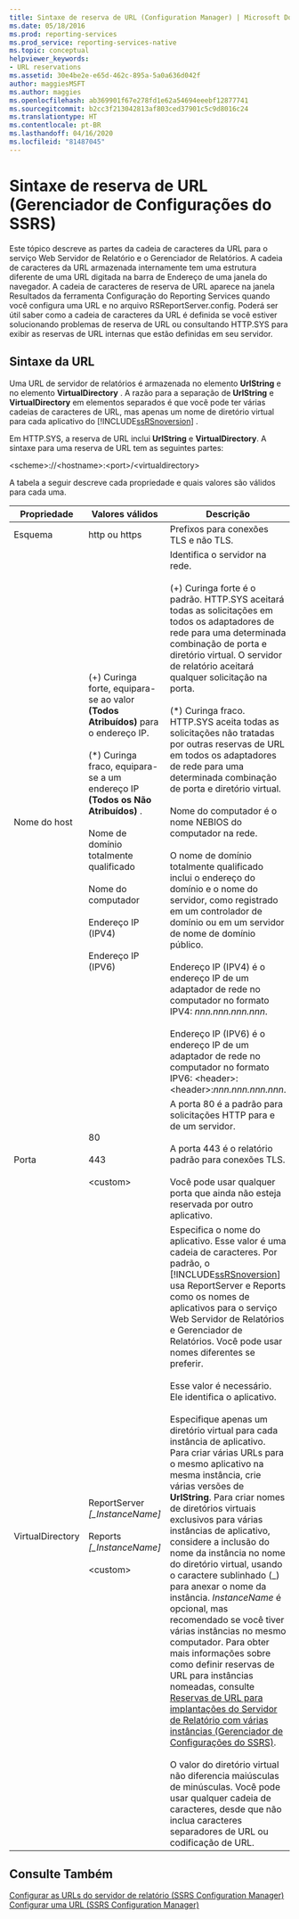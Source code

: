 ```yaml
---
title: Sintaxe de reserva de URL (Configuration Manager) | Microsoft Docs
ms.date: 05/18/2016
ms.prod: reporting-services
ms.prod_service: reporting-services-native
ms.topic: conceptual
helpviewer_keywords:
- URL reservations
ms.assetid: 30e4be2e-e65d-462c-895a-5a0a636d042f
author: maggiesMSFT
ms.author: maggies
ms.openlocfilehash: ab369901f67e278fd1e62a54694eeebf12877741
ms.sourcegitcommit: b2cc3f213042813af803ced37901c5c9d8016c24
ms.translationtype: HT
ms.contentlocale: pt-BR
ms.lasthandoff: 04/16/2020
ms.locfileid: "81487045"
---
```

# <a name="url-reservation-syntax--ssrs-configuration-manager"></a>Sintaxe de reserva de URL (Gerenciador de Configurações do SSRS)
  Este tópico descreve as partes da cadeia de caracteres da URL para o serviço Web Servidor de Relatório e o Gerenciador de Relatórios. A cadeia de caracteres da URL armazenada internamente tem uma estrutura diferente de uma URL digitada na barra de Endereço de uma janela do navegador. A cadeia de caracteres de reserva de URL aparece na janela Resultados da ferramenta Configuração do Reporting Services quando você configura uma URL e no arquivo RSReportServer.config. Poderá ser útil saber como a cadeia de caracteres da URL é definida se você estiver solucionando problemas de reserva de URL ou consultando HTTP.SYS para exibir as reservas de URL internas que estão definidas em seu servidor.  
  
## <a name="url-syntax"></a>Sintaxe da URL  
 Uma URL de servidor de relatórios é armazenada no elemento **UrlString** e no elemento **VirtualDirectory** . A razão para a separação de **UrlString** e **VirtualDirectory** em elementos separados é que você pode ter várias cadeias de caracteres de URL, mas apenas um nome de diretório virtual para cada aplicativo do [!INCLUDE[ssRSnoversion](../../includes/ssrsnoversion-md.md)] .  
  
 Em HTTP.SYS, a reserva de URL inclui **UrlString** e **VirtualDirectory**. A sintaxe para uma reserva de URL tem as seguintes partes:  
  
 \<scheme>://\<hostname>:\<port>/\<virtualdirectory>  
  
 A tabela a seguir descreve cada propriedade e quais valores são válidos para cada uma.  
  
|Propriedade|Valores válidos|Descrição|  
|--------------|------------------|-----------------|  
|Esquema|http ou https|Prefixos para conexões TLS e não TLS.|  
|Nome do host|(+) Curinga forte, equipara-se ao valor **(Todos Atribuídos)** para o endereço IP.<br /><br /> (\*) Curinga fraco, equipara-se a um endereço IP **(Todos os Não Atribuídos)** .<br /><br /> Nome de domínio totalmente qualificado<br /><br /> Nome do computador<br /><br /> Endereço IP (IPV4)<br /><br /> Endereço IP (IPV6)|Identifica o servidor na rede.<br /><br /> (+) Curinga forte é o padrão. HTTP.SYS aceitará todas as solicitações em todos os adaptadores de rede para uma determinada combinação de porta e diretório virtual. O servidor de relatório aceitará qualquer solicitação na porta.<br /><br /> (\*) Curinga fraco. HTTP.SYS aceita todas as solicitações não tratadas por outras reservas de URL em todos os adaptadores de rede para uma determinada combinação de porta e diretório virtual.<br /><br /> Nome do computador é o nome NEBIOS do computador na rede.<br /><br /> O nome de domínio totalmente qualificado inclui o endereço do domínio e o nome do servidor, como registrado em um controlador de domínio ou em um servidor de nome de domínio público.<br /><br /> Endereço IP (IPV4) é o endereço IP de um adaptador de rede no computador no formato IPV4: *nnn.nnn.nnn.nnn*.<br /><br /> Endereço IP (IPV6) é o endereço IP de um adaptador de rede no computador no formato IPV6: \<header>:\<header>:*nnn.nnn.nnn.nnn*.|  
|Porta|80<br /><br /> 443<br /><br /> \<custom>|A porta 80 é a padrão para solicitações HTTP para e de um servidor.<br /><br /> A porta 443 é o relatório padrão para conexões TLS.<br /><br /> Você pode usar qualquer porta que ainda não esteja reservada por outro aplicativo.|  
|VirtualDirectory|ReportServer *[_InstanceName]*<br /><br /> Reports *[_InstanceName]*<br /><br /> \<custom>|Especifica o nome do aplicativo. Esse valor é uma cadeia de caracteres. Por padrão, o [!INCLUDE[ssRSnoversion](../../includes/ssrsnoversion-md.md)] usa ReportServer e Reports como os nomes de aplicativos para o serviço Web Servidor de Relatórios e Gerenciador de Relatórios. Você pode usar nomes diferentes se preferir.<br /><br /> Esse valor é necessário. Ele identifica o aplicativo.<br /><br /> Especifique apenas um diretório virtual para cada instância de aplicativo. Para criar várias URLs para o mesmo aplicativo na mesma instância, crie várias versões de **UrlString**. Para criar nomes de diretórios virtuais exclusivos para várias instâncias de aplicativo, considere a inclusão do nome da instância no nome do diretório virtual, usando o caractere sublinhado (_) para anexar o nome da instância. *InstanceName* é opcional, mas recomendado se você tiver várias instâncias no mesmo computador. Para obter mais informações sobre como definir reservas de URL para instâncias nomeadas, consulte [Reservas de URL para implantações do Servidor de Relatório com várias instâncias &#40;Gerenciador de Configurações do SSRS&#41;](../../reporting-services/install-windows/url-reservations-for-multi-instance-report-server-deployments.md).<br /><br /> O valor do diretório virtual não diferencia maiúsculas de minúsculas. Você pode usar qualquer cadeia de caracteres, desde que não inclua caracteres separadores de URL ou codificação de URL.|  
  
## <a name="see-also"></a>Consulte Também  
 [Configurar as URLs do servidor de relatório &#40;SSRS Configuration Manager&#41;](../../reporting-services/install-windows/configure-report-server-urls-ssrs-configuration-manager.md)   
 [Configurar uma URL &#40;SSRS Configuration Manager&#41;](../../reporting-services/install-windows/configure-a-url-ssrs-configuration-manager.md)  
  
  
